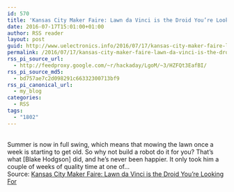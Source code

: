```yaml
---
id: 570
title: 'Kansas City Maker Faire: Lawn da Vinci is the Droid You’re Looking For'
date: 2016-07-17T15:01:00+01:00
author: RSS reader
layout: post
guid: http://www.uelectronics.info/2016/07/17/kansas-city-maker-faire-lawn-da-vinci-is-the-droid-youre-looking-for/
permalink: /2016/07/17/kansas-city-maker-faire-lawn-da-vinci-is-the-droid-youre-looking-for/
rss_pi_source_url:
  - http://feedproxy.google.com/~r/hackaday/LgoM/~3/HZFQt3EafBI/
rss_pi_source_md5:
  - bd757ae7c2d098291c66332300713bf9
rss_pi_canonical_url:
  - my_blog
categories:
  - RSS
tags:
  - "1802"
---
```

&#013;  
Summer is now in full swing, which means that mowing the lawn once a week is starting to get old. So why not build a robot do it for you? That’s what [Blake Hodgson] did, and he’s never been happier. It only took him a couple of weeks of quality time at one of…&#013;  
Source: <a href="http://feedproxy.google.com/~r/hackaday/LgoM/~3/HZFQt3EafBI/" target="_blank">Kansas City Maker Faire: Lawn da Vinci is the Droid You’re Looking For</a>